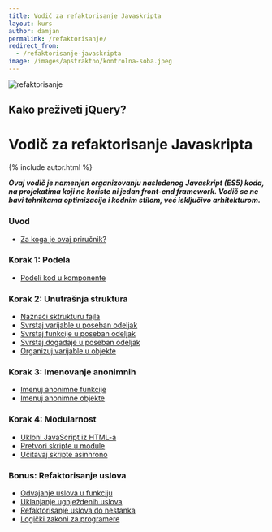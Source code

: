 ```yaml
---
title: Vodič za refaktorisanje Javaskripta
layout: kurs
author: damjan
permalink: /refaktorisanje/
redirect_from:
  - /refaktorisanje-javaskripta
image: /images/apstraktno/kontrolna-soba.jpeg
---
```


<img src="{{page.image}}" alt="refaktorisanje" title="refaktorisanje knjiga">

## Kako preživeti jQuery?

# Vodič za refaktorisanje Javaskripta

{% include autor.html %}

***Ovaj vodič je namenjen organizovanju nasleđenog Javaskript (ES5) koda, na projekatima koji ne koriste ni jedan front-end framework. Vodič se ne bavi tehnikama optimizacije i kodnim stilom, već isključivo arhitekturom.***

### Uvod

- [Za koga je ovaj priručnik?](/refaktorisanje/za-koga-je-prirucnik)

### Korak 1: Podela

- [Podeli kod u komponente](/refaktorisanje/podeli-kod-u-komponente)

### Korak 2: Unutrašnja struktura

- [Naznači sktrukturu fajla](/refaktorisanje/naznaci-sktrukturu-fajla)
- [Svrstaj varijable u poseban odeljak](/refaktorisanje/svrstaj-varijable-u-poseban-odeljak)
- [Svrstaj funkcije u poseban odeljak](/refaktorisanje/svrstaj-funkcije-u-poseban-odeljak)
- [Svrstaj događaje u poseban odeljak](/refaktorisanje/svrstaj-dogadjaje-u-poseban-odeljak)
- [Organizuj varijable u objekte](/refaktorisanje/organizuj-varijable-u-objekte)

### Korak 3: Imenovanje anonimnih

- [Imenuj anonimne funkcije](/refaktorisanje/imenuj-anonimne-funkcije)
- [Imenuj anonimne objekte](/refaktorisanje/imenuj-anonimne-objekte)

### Korak 4: Modularnost

- [Ukloni JavaScript iz HTML-a](/refaktorisanje/ukloni-javascript-iz-html-a)
- [Pretvori skripte u module](/refaktorisanje/pretvori-skripte-u-module)
- [Učitavaj skripte asinhrono](/refaktorisanje/ucitavaj-skripte-asinhrono)

### Bonus: Refaktorisanje uslova

- [Odvajanje uslova u funkciju](/odvajanje-uslova-u-funkciju)
- [Uklanjanje ugnježdenih uslova](/uklanjanje-ugnjezdenih-uslova)
- [Refaktorisanje uslova do nestanka](/refaktorisanje-uslova-do-nestanka)
- [Logički zakoni za programere](/logicki-zakoni-za-programere)
